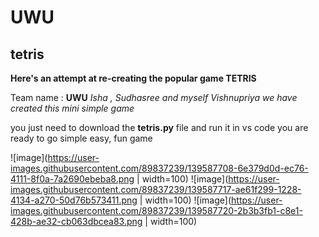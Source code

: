 # UWU

## tetris
**Here's an attempt at re-creating the popular game TETRIS**

Team name : **UWU**
*Isha , Sudhasree and myself Vishnupriya we have created this mini simple game*

you just need to download the **tetris.py** file and run it in vs code
you are ready to go
simple easy, fun game


![image](https://user-images.githubusercontent.com/89837239/139587708-6e379d0d-ec76-4111-8f0a-7a2690ebeba8.png | width=100)
![image](https://user-images.githubusercontent.com/89837239/139587717-ae61f299-1228-4134-a270-50d76b573411.png | width=100)
![image](https://user-images.githubusercontent.com/89837239/139587720-2b3b3fb1-c8e1-428b-ae32-cb063dbcea83.png | width=100)
